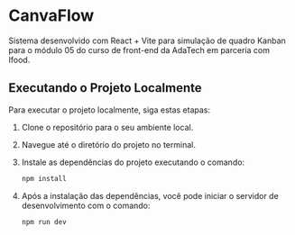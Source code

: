 # CanvaFlow

Sistema desenvolvido com React + Vite para simulação de quadro Kanban para o módulo 05 do curso de front-end da AdaTech em parceria com Ifood.

## Executando o Projeto Localmente

Para executar o projeto localmente, siga estas etapas:

1. Clone o repositório para o seu ambiente local.
2. Navegue até o diretório do projeto no terminal.
3. Instale as dependências do projeto executando o comando:

   ```bash
   npm install
   ```

4. Após a instalação das dependências, você pode iniciar o servidor de desenvolvimento com o comando:

   ```bash
   npm run dev
   ```

